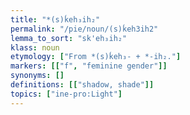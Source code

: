 ```yaml
---
title: "*(s)ḱeh₃ih₂"
permalink: "/pie/noun/(s)ḱeh3ih2"
lemma_to_sort: "sk'eh₃ih₂"
klass: noun
etymology: ["From *(s)ḱeh₃- +‎ *-ih₂."]
markers: [["f", "feminine gender"]]
synonyms: []
definitions: [["shadow, shade"]]
topics: ["ine-pro:Light"]
---
```

